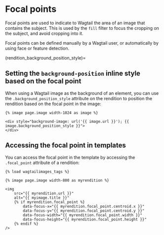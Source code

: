 # Focal points

Focal points are used to indicate to Wagtail the area of an image that contains the subject.
This is used by the `fill` filter to focus the cropping on the subject, and avoid cropping into it.

Focal points can be defined manually by a Wagtail user, or automatically by using face or feature detection.

(rendition_background_position_style)=

## Setting the `background-position` inline style based on the focal point

When using a Wagtail image as the background of an element, you can use the `.background_position_style`
attribute on the rendition to position the rendition based on the focal point in the image:

```html+django
{% image page.image width-1024 as image %}

<div style="background-image: url('{{ image.url }}'); {{ image.background_position_style }}">
</div>
```

## Accessing the focal point in templates

You can access the focal point in the template by accessing the `.focal_point` attribute of a rendition:

```html+django
{% load wagtailimages_tags %}

{% image page.image width-800 as myrendition %}

<img
    src="{{ myrendition.url }}"
    alt="{{ myimage.title }}"
    {% if myrendition.focal_point %}
        data-focus-x="{{ myrendition.focal_point.centroid.x }}"
        data-focus-y="{{ myrendition.focal_point.centroid.y }}"
        data-focus-width="{{ myrendition.focal_point.width }}"
        data-focus-height="{{ myrendition.focal_point.height }}"
    {% endif %}
/>
```

